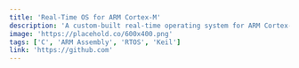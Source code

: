 ```yaml
---
title: 'Real-Time OS for ARM Cortex-M'
description: 'A custom-built real-time operating system for ARM Cortex-M microcontrollers, featuring preemptive scheduling, and IPC mechanisms.'
image: 'https://placehold.co/600x400.png'
tags: ['C', 'ARM Assembly', 'RTOS', 'Keil']
link: 'https://github.com'
---
```

